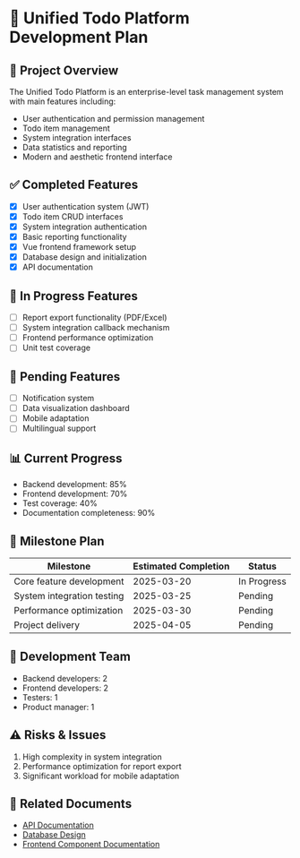 # 📅 Unified Todo Platform Development Plan

## 🚀 Project Overview
The Unified Todo Platform is an enterprise-level task management system with main features including:
- User authentication and permission management
- Todo item management
- System integration interfaces
- Data statistics and reporting
- Modern and aesthetic frontend interface

## ✅ Completed Features
- [x] User authentication system (JWT)
- [x] Todo item CRUD interfaces
- [x] System integration authentication
- [x] Basic reporting functionality
- [x] Vue frontend framework setup
- [x] Database design and initialization
- [x] API documentation

## 🚧 In Progress Features
- [ ] Report export functionality (PDF/Excel)
- [ ] System integration callback mechanism
- [ ] Frontend performance optimization
- [ ] Unit test coverage

## 📝 Pending Features
- [ ] Notification system
- [ ] Data visualization dashboard
- [ ] Mobile adaptation
- [ ] Multilingual support

## 📊 Current Progress
- Backend development: 85%
- Frontend development: 70%
- Test coverage: 40%
- Documentation completeness: 90%

## 📅 Milestone Plan
| Milestone | Estimated Completion | Status |
|-----------|----------------------|--------|
| Core feature development | 2025-03-20 | In Progress |
| System integration testing | 2025-03-25 | Pending |
| Performance optimization | 2025-03-30 | Pending |
| Project delivery | 2025-04-05 | Pending |

## 👥 Development Team
- Backend developers: 2
- Frontend developers: 2
- Testers: 1
- Product manager: 1

## ⚠️ Risks & Issues
1. High complexity in system integration
2. Performance optimization for report export
3. Significant workload for mobile adaptation

## 🔗 Related Documents
- [API Documentation](./API.md)
- [Database Design](./database/schema.sql)
- [Frontend Component Documentation](./frontend/README.md)
